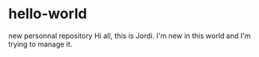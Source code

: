 # hello-world
new personnal repository
Hi all,
this is Jordi. I'm new in this world and I'm trying to manage it.
